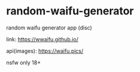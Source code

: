 # random-waifu-generator

random waifu generator app (disc)

link: https://wwaifu.github.io/

api(images): https://waifu.pics/

nsfw only 18+
